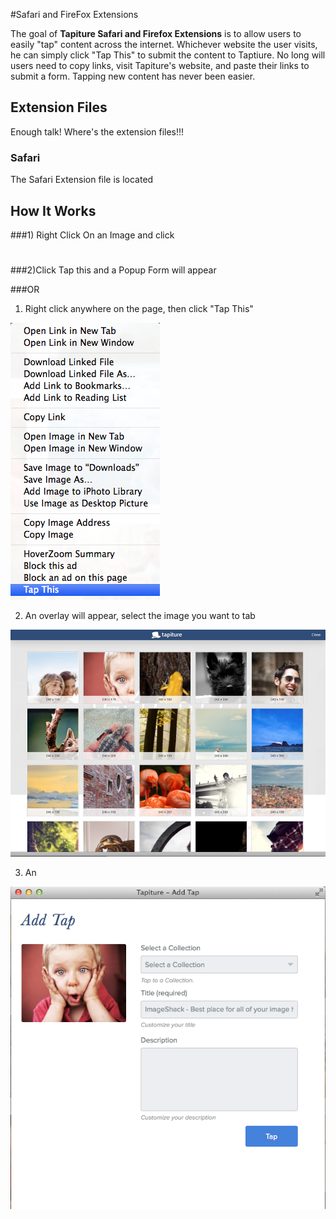 #Safari and FireFox Extensions

The goal of **Tapiture Safari and Firefox Extensions** is to allow users to easily "tap" content across the internet. Whichever website the user visits, he can simply click "Tap This" to submit the content to Taptiure. No long will users need to copy links, visit Tapiture's website, and paste their links to submit a form. Tapping new content has never been easier.

## Extension Files

Enough talk! Where's the extension files!!!

### Safari
The Safari Extension file is located 

## How It Works

###1) Right Click On an Image and click 

#

###2)Click Tap this and a Popup Form will appear


###OR

1) Right click anywhere on the page, then click "Tap This"

![Menu](/images/menu.png)

2) An overlay will appear, select the image you want to tab

![Overlay](/images/overlay.png)

3) An 

![Popup](/images/popup.png)